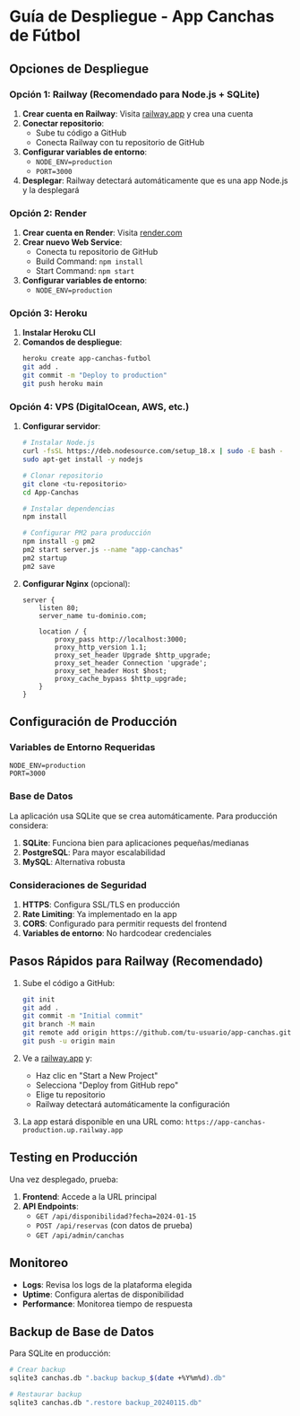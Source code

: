 # Guía de Despliegue - App Canchas de Fútbol

## Opciones de Despliegue

### Opción 1: Railway (Recomendado para Node.js + SQLite)

1. **Crear cuenta en Railway**: Visita [railway.app](https://railway.app) y crea una cuenta
2. **Conectar repositorio**: 
   - Sube tu código a GitHub
   - Conecta Railway con tu repositorio de GitHub
3. **Configurar variables de entorno**:
   - `NODE_ENV=production`
   - `PORT=3000`
4. **Desplegar**: Railway detectará automáticamente que es una app Node.js y la desplegará

### Opción 2: Render

1. **Crear cuenta en Render**: Visita [render.com](https://render.com)
2. **Crear nuevo Web Service**:
   - Conecta tu repositorio de GitHub
   - Build Command: `npm install`
   - Start Command: `npm start`
3. **Configurar variables de entorno**:
   - `NODE_ENV=production`

### Opción 3: Heroku

1. **Instalar Heroku CLI**
2. **Comandos de despliegue**:
   ```bash
   heroku create app-canchas-futbol
   git add .
   git commit -m "Deploy to production"
   git push heroku main
   ```

### Opción 4: VPS (DigitalOcean, AWS, etc.)

1. **Configurar servidor**:
   ```bash
   # Instalar Node.js
   curl -fsSL https://deb.nodesource.com/setup_18.x | sudo -E bash -
   sudo apt-get install -y nodejs
   
   # Clonar repositorio
   git clone <tu-repositorio>
   cd App-Canchas
   
   # Instalar dependencias
   npm install
   
   # Configurar PM2 para producción
   npm install -g pm2
   pm2 start server.js --name "app-canchas"
   pm2 startup
   pm2 save
   ```

2. **Configurar Nginx** (opcional):
   ```nginx
   server {
       listen 80;
       server_name tu-dominio.com;
       
       location / {
           proxy_pass http://localhost:3000;
           proxy_http_version 1.1;
           proxy_set_header Upgrade $http_upgrade;
           proxy_set_header Connection 'upgrade';
           proxy_set_header Host $host;
           proxy_cache_bypass $http_upgrade;
       }
   }
   ```

## Configuración de Producción

### Variables de Entorno Requeridas

```env
NODE_ENV=production
PORT=3000
```

### Base de Datos

La aplicación usa SQLite que se crea automáticamente. Para producción considera:

1. **SQLite**: Funciona bien para aplicaciones pequeñas/medianas
2. **PostgreSQL**: Para mayor escalabilidad
3. **MySQL**: Alternativa robusta

### Consideraciones de Seguridad

1. **HTTPS**: Configura SSL/TLS en producción
2. **Rate Limiting**: Ya implementado en la app
3. **CORS**: Configurado para permitir requests del frontend
4. **Variables de entorno**: No hardcodear credenciales

## Pasos Rápidos para Railway (Recomendado)

1. Sube el código a GitHub:
   ```bash
   git init
   git add .
   git commit -m "Initial commit"
   git branch -M main
   git remote add origin https://github.com/tu-usuario/app-canchas.git
   git push -u origin main
   ```

2. Ve a [railway.app](https://railway.app) y:
   - Haz clic en "Start a New Project"
   - Selecciona "Deploy from GitHub repo"
   - Elige tu repositorio
   - Railway detectará automáticamente la configuración

3. La app estará disponible en una URL como: `https://app-canchas-production.up.railway.app`

## Testing en Producción

Una vez desplegado, prueba:

1. **Frontend**: Accede a la URL principal
2. **API Endpoints**:
   - `GET /api/disponibilidad?fecha=2024-01-15`
   - `POST /api/reservas` (con datos de prueba)
   - `GET /api/admin/canchas`

## Monitoreo

- **Logs**: Revisa los logs de la plataforma elegida
- **Uptime**: Configura alertas de disponibilidad
- **Performance**: Monitorea tiempo de respuesta

## Backup de Base de Datos

Para SQLite en producción:
```bash
# Crear backup
sqlite3 canchas.db ".backup backup_$(date +%Y%m%d).db"

# Restaurar backup
sqlite3 canchas.db ".restore backup_20240115.db"
```
